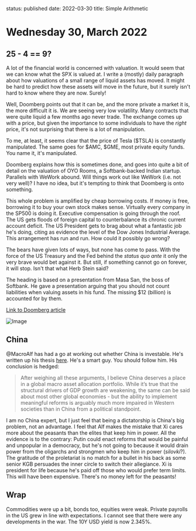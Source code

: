 status: published
date: 2022-03-30
title: Simple Arithmetic

# Wednesday 30, March 2022

## 25 - 4 == 9?

A lot of the financial world is concerned with valuation.
It would seem that we can know what the SPX is valued at.
I write a (mostly) daily paragraph about how valuations of a small range of liquid assets has moved.
It might be hard to predict how these assets will move in the future, but it surely isn't hard to know where they are now. 
Surely!

Well, Doomberg points out that it can be, and the more private a market it is, the more difficult it is.
We are seeing very low volatility. Many contracts that were quite liquid a few months ago never trade.
The exchange comes up with a price, but given the importance to some individuals to have the _right_ price, it's not surprising that there is a lot of manipulation.

To me, at least, it seems clear that the price of Tesla ($TSLA) is constantly manipulated. 
The same goes for $AMC, $GME, most private equity funds. You name it, it's manipulated.

Doomberg explains how this is sometimes done, and goes into quite a bit of detail on the valuation of OYO Rooms, a Softbank-backed Indian startup. Parallels with WeWork abound. Will things work out like WeWork (i.e. not very well)?
I have no idea, but it's tempting to think that Doomberg is onto something.

This whole problem is amplified by cheap borrowing costs. If money is free, borrowing it to buy your own stock makes sense. 
Virtually every company in the SP500 is doing it. Executive compensation is going through the roof. 
The US gets floods of foreign capital to counterbalance its chronic current account deficit.
The US President gets to brag about what a fantastic job he's doing, citing as evidence the level of the Dow Jones Industrial Average. This arrangement has run and run. How could it possibly go wrong?

The bears have given lots of ways, but none has come to pass. With the force of the US Treasury and the Fed behind the _status quo ante_ it only the very brave would bet against it. But still, if something cannot go on forever, it will stop. Isn't that what Herb Stein said?

The heading is based on a presentation from Masa San, the boss of Softbank.
He gave a presentation arguing that you should not count liabilities when valuing assets in his fund. The missing $12 (billion) is accounted for by them.

[Link to Doomberg article](https://doomberg.substack.com/p/crouching-tiger-hidden-problems?r=nmbt&s=r&utm_campaign=post&utm_medium=email)

![Image](https://cdn.substack.com/image/fetch/w_1272,c_limit,f_auto,q_auto:good,fl_progressive:steep/https%3A%2F%2Fbucketeer-e05bbc84-baa3-437e-9518-adb32be77984.s3.amazonaws.com%2Fpublic%2Fimages%2Ff23d8144-8f7e-408e-9263-655677bf7fb0_1200x799.jpeg)

## China 

@MacroAlf has had a go at working out whether China is investable.
He's written up his thesis [here](https://themacrocompass.substack.com/p/china-to-invest-or-not-to-invest?r=nmbt&s=r&utm_campaign=post&utm_medium=email).
He's a smart guy. You should follow him. 
His conclusion is hedged:

> After weighing all these arguments, I believe China deserves a place in a global macro asset allocation portfolio.
> While it’s true that the structural drivers of GDP growth are weakening, the same can be said about most other global economies - but the ability to implement meaningful reforms is arguably much more impaired in Western societies than in China from a political standpoint.

I am no China expert, but I just feel that being a dictatorship is China's big problem, not an advantage. 
I feel that Alf makes the mistake that Xi cares more about the peasants than the elites that keep him in power.
All the evidence is to the contrary: Putin could enact reforms that would be painful and unpopular in a democracy, but he's not going to because it would drain power from the oligarchs and strongmen who keep him in power (_silovki_?). The gratitude of the proletariat is no match for a bullet in his back as some senior KGB persuades the inner circle to switch their allegiance. Xi is president for life because he's paid off those who would prefer term limits. This will have been expensive. There's no money left for the peasants!

## Wrap

Commodities were up a bit, bonds too, equities were weak. Private payrolls in the US grew in line with expectations.
I cannot see that there were any developments in the war. The 10Y USD yield is now 2.345%.





